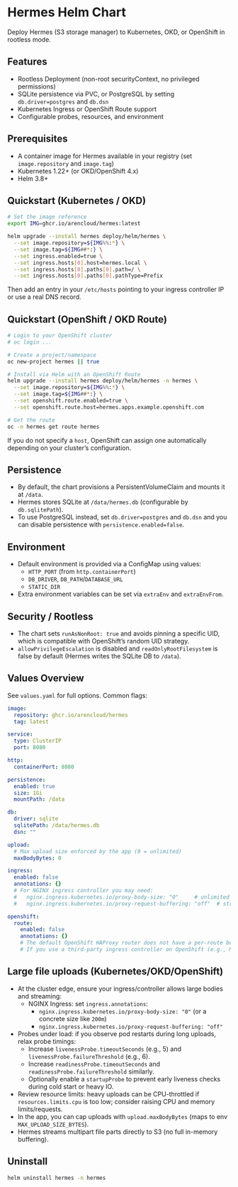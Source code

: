 # Hermes Helm Chart

Deploy Hermes (S3 storage manager) to Kubernetes, OKD, or OpenShift in rootless mode.

## Features
- Rootless Deployment (non-root securityContext, no privileged permissions)
- SQLite persistence via PVC, or PostgreSQL by setting `db.driver=postgres` and `db.dsn`
- Kubernetes Ingress or OpenShift Route support
- Configurable probes, resources, and environment

## Prerequisites
- A container image for Hermes available in your registry (set `image.repository` and `image.tag`)
- Kubernetes 1.22+ (or OKD/OpenShift 4.x)
- Helm 3.8+

## Quickstart (Kubernetes / OKD)

```bash
# Set the image reference
export IMG=ghcr.io/arencloud/hermes:latest

helm upgrade --install hermes deploy/helm/hermes \
  --set image.repository=${IMG%%:*} \
  --set image.tag=${IMG##*:} \
  --set ingress.enabled=true \
  --set ingress.hosts[0].host=hermes.local \
  --set ingress.hosts[0].paths[0].path=/ \
  --set ingress.hosts[0].paths[0].pathType=Prefix
```

Then add an entry in your `/etc/hosts` pointing to your ingress controller IP or use a real DNS record.

## Quickstart (OpenShift / OKD Route)

```bash
# Login to your OpenShift cluster
# oc login ...

# Create a project/namespace
oc new-project hermes || true

# Install via Helm with an OpenShift Route
helm upgrade --install hermes deploy/helm/hermes -n hermes \
  --set image.repository=${IMG%%:*} \
  --set image.tag=${IMG##*:} \
  --set openshift.route.enabled=true \
  --set openshift.route.host=hermes.apps.example.openshift.com

# Get the route
oc -n hermes get route hermes
```

If you do not specify a `host`, OpenShift can assign one automatically depending on your cluster’s configuration.

## Persistence
- By default, the chart provisions a PersistentVolumeClaim and mounts it at `/data`.
- Hermes stores SQLite at `/data/hermes.db` (configurable by `db.sqlitePath`).
- To use PostgreSQL instead, set `db.driver=postgres` and `db.dsn` and you can disable persistence with `persistence.enabled=false`.

## Environment
- Default environment is provided via a ConfigMap using values:
  - `HTTP_PORT` (from `http.containerPort`)
  - `DB_DRIVER`, `DB_PATH`/`DATABASE_URL`
  - `STATIC_DIR`
- Extra environment variables can be set via `extraEnv` and `extraEnvFrom`.

## Security / Rootless
- The chart sets `runAsNonRoot: true` and avoids pinning a specific UID, which is compatible with OpenShift’s random UID strategy.
- `allowPrivilegeEscalation` is disabled and `readOnlyRootFilesystem` is false by default (Hermes writes the SQLite DB to `/data`).

## Values Overview
See `values.yaml` for full options. Common flags:

```yaml
image:
  repository: ghcr.io/arencloud/hermes
  tag: latest

service:
  type: ClusterIP
  port: 8080

http:
  containerPort: 8080

persistence:
  enabled: true
  size: 1Gi
  mountPath: /data

db:
  driver: sqlite
  sqlitePath: /data/hermes.db
  dsn: ""

upload:
  # Max upload size enforced by the app (0 = unlimited)
  maxBodyBytes: 0

ingress:
  enabled: false
  annotations: {}
  # For NGINX ingress controller you may need:
  #   nginx.ingress.kubernetes.io/proxy-body-size: "0"     # unlimited
  #   nginx.ingress.kubernetes.io/proxy-request-buffering: "off"  # stream uploads

openshift:
  route:
    enabled: false
    annotations: {}
    # The default OpenShift HAProxy router does not have a per-route body size limit.
    # If you use a third-party ingress controller on OpenShift (e.g., NGINX), configure its annotations above.
```

## Large file uploads (Kubernetes/OKD/OpenShift)
- At the cluster edge, ensure your ingress/controller allows large bodies and streaming:
  - NGINX Ingress: set `ingress.annotations`:
    - `nginx.ingress.kubernetes.io/proxy-body-size: "0"` (or a concrete size like `200m`)
    - `nginx.ingress.kubernetes.io/proxy-request-buffering: "off"`
- Probes under load: if you observe pod restarts during long uploads, relax probe timings:
  - Increase `livenessProbe.timeoutSeconds` (e.g., 5) and `livenessProbe.failureThreshold` (e.g., 6).
  - Increase `readinessProbe.timeoutSeconds` and `readinessProbe.failureThreshold` similarly.
  - Optionally enable a `startupProbe` to prevent early liveness checks during cold start or heavy IO.
- Review resource limits: heavy uploads can be CPU-throttled if `resources.limits.cpu` is too low; consider raising CPU and memory limits/requests.
- In the app, you can cap uploads with `upload.maxBodyBytes` (maps to env `MAX_UPLOAD_SIZE_BYTES`).
- Hermes streams multipart file parts directly to S3 (no full in-memory buffering).

## Uninstall
```bash
helm uninstall hermes -n hermes
```
